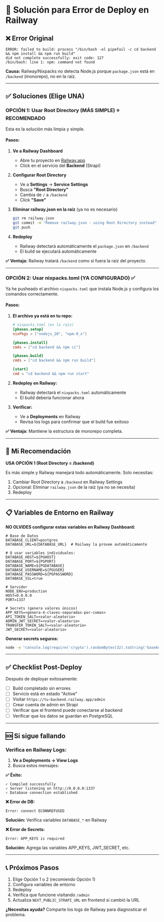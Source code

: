 # 🚀 Solución para Error de Deploy en Railway

## ❌ Error Original

```
ERROR: failed to build: process "/bin/bash -ol pipefail -c cd backend && npm install && npm run build"
did not complete successfully: exit code: 127
/bin/bash: line 1: npm: command not found
```

**Causa:** Railway/Nixpacks no detecta Node.js porque `package.json` está en `/backend` (monorepo), no en la raíz.

---

## ✅ Soluciones (Elige UNA)

### **OPCIÓN 1: Usar Root Directory (MÁS SIMPLE)** ⭐ RECOMENDADO

Esta es la solución más limpia y simple.

#### Pasos:

1. **Ve a Railway Dashboard**
   - Abre tu proyecto en [Railway.app](https://railway.app)
   - Click en el servicio del **Backend** (Strapi)

2. **Configurar Root Directory**
   - Ve a **Settings** → **Service Settings**
   - Busca **"Root Directory"**
   - Cambia de `/` a `/backend`
   - Click **"Save"**

3. **Eliminar railway.json en la raíz** (ya no es necesario)
   ```bash
   git rm railway.json
   git commit -m "Remove railway.json - using Root Directory instead"
   git push
   ```

4. **Redeploy**
   - Railway detectará automáticamente el `package.json` en `/backend`
   - El build se ejecutará automáticamente

**✅ Ventaja:** Railway tratará `/backend` como si fuera la raíz del proyecto.

---

### **OPCIÓN 2: Usar nixpacks.toml (YA CONFIGURADO)** ✅

Ya he pusheado el archivo `nixpacks.toml` que instala Node.js y configura los comandos correctamente.

#### Pasos:

1. **El archivo ya está en tu repo:**
   ```toml
   # nixpacks.toml (en la raíz)
   [phases.setup]
   nixPkgs = ["nodejs_20", "npm-9_x"]

   [phases.install]
   cmds = ["cd backend && npm ci"]

   [phases.build]
   cmds = ["cd backend && npm run build"]

   [start]
   cmd = "cd backend && npm run start"
   ```

2. **Redeploy en Railway:**
   - Railway detectará el `nixpacks.toml` automáticamente
   - El build debería funcionar ahora

3. **Verificar:**
   - Ve a **Deployments** en Railway
   - Revisa los logs para confirmar que el build fue exitoso

**✅ Ventaja:** Mantiene la estructura de monorepo completa.

---

## 🎯 Mi Recomendación

**USA OPCIÓN 1 (Root Directory = /backend)**

Es más simple y Railway manejará todo automáticamente. Solo necesitas:

1. Cambiar Root Directory a `/backend` en Railway Settings
2. Opcional: Eliminar `railway.json` de la raíz (ya no se necesita)
3. Redeploy

---

## 📋 Variables de Entorno en Railway

**NO OLVIDES configurar estas variables en Railway Dashboard:**

```env
# Base de Datos
DATABASE_CLIENT=postgres
DATABASE_URL=${DATABASE_URL}  # Railway la provee automáticamente

# O usar variables individuales:
DATABASE_HOST=${PGHOST}
DATABASE_PORT=${PGPORT}
DATABASE_NAME=${PGDATABASE}
DATABASE_USERNAME=${PGUSER}
DATABASE_PASSWORD=${PGPASSWORD}
DATABASE_SSL=true

# Servidor
NODE_ENV=production
HOST=0.0.0.0
PORT=1337

# Secrets (genera valores únicos)
APP_KEYS=<genera-4-claves-separadas-por-comas>
API_TOKEN_SALT=<valor-aleatorio>
ADMIN_JWT_SECRET=<valor-aleatorio>
TRANSFER_TOKEN_SALT=<valor-aleatorio>
JWT_SECRET=<valor-aleatorio>
```

**Generar secrets seguros:**
```bash
node -e "console.log(require('crypto').randomBytes(32).toString('base64'))"
```

---

## ✅ Checklist Post-Deploy

Después de deployar exitosamente:

- [ ] Build completado sin errores
- [ ] Servicio está en estado "Active"
- [ ] Visitar `https://tu-backend.railway.app/admin`
- [ ] Crear cuenta de admin en Strapi
- [ ] Verificar que el frontend puede conectarse al backend
- [ ] Verificar que los datos se guardan en PostgreSQL

---

## 🆘 Si sigue fallando

### Verifica en Railway Logs:

1. **Ve a Deployments → View Logs**
2. Busca estos mensajes:

**✅ Éxito:**
```
✓ Compiled successfully
✓ Server listening on http://0.0.0.0:1337
✓ Database connection established
```

**❌ Error de DB:**
```
Error: connect ECONNREFUSED
```
**Solución:** Verifica variables `DATABASE_*` en Railway

**❌ Error de Secrets:**
```
Error: APP_KEYS is required
```
**Solución:** Agrega las variables APP_KEYS, JWT_SECRET, etc.

---

## 📞 Próximos Pasos

1. Elige Opción 1 o 2 (recomiendo Opción 1)
2. Configura variables de entorno
3. Redeploy
4. Verifica que funcione visitando `/admin`
5. Actualiza `NEXT_PUBLIC_STRAPI_URL` en frontend si cambió la URL

**¿Necesitas ayuda?** Comparte los logs de Railway para diagnosticar el problema.
